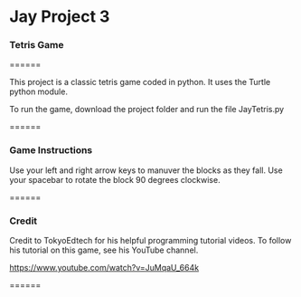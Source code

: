# Jay Project 3
### Tetris Game

======

This project is a classic tetris game coded in python. It uses the Turtle python module.

To run the game, download the project folder and run the file JayTetris.py

======

### Game Instructions

Use your left and right arrow keys to manuver the blocks as they fall. Use your spacebar to rotate the block 90 degrees clockwise.

======


### Credit
Credit to TokyoEdtech for his helpful programming tutorial videos. To follow his tutorial on this game, see his YouTube channel.

https://www.youtube.com/watch?v=JuMqaU_664k

======
